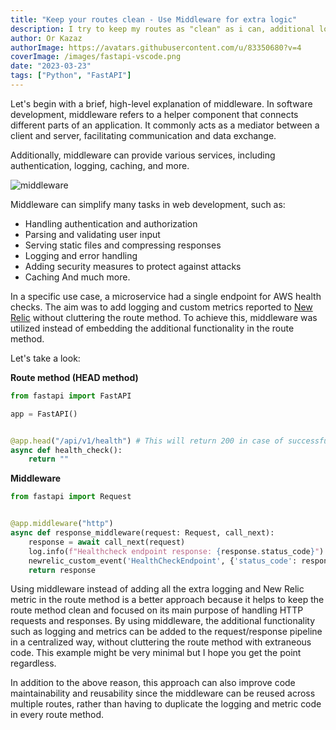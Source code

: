 ```yaml
---
title: "Keep your routes clean - Use Middleware for extra logic"
description: I try to keep my routes as "clean" as i can, additional logic will be executed via middleware - Here's a small example I did with FastAPI
author: Or Kazaz
authorImage: https://avatars.githubusercontent.com/u/83350680?v=4
coverImage: /images/fastapi-vscode.png
date: "2023-03-23"
tags: ["Python", "FastAPI"]
---
```


Let's begin with a brief, high-level explanation of middleware. In software development, middleware refers to a helper component that connects different parts of an application. It commonly acts as a mediator between a client and server, facilitating communication and data exchange. 

Additionally, middleware can provide various services, including authentication, logging, caching, and more.

![middleware](/images/middleware.png)

Middleware can simplify many tasks in web development, such as:
- Handling authentication and authorization
- Parsing and validating user input
- Serving static files and compressing responses
- Logging and error handling
- Adding security measures to protect against attacks
- Caching
And much more.

In a specific use case, a microservice had a single endpoint for AWS health checks. The aim was to add logging and custom metrics reported to [New Relic](https://newrelic.com/) without cluttering the route method. 
To achieve this, middleware was utilized instead of embedding the additional functionality in the route method.

 Let's take a look:

**Route method (HEAD method)**

```python
from fastapi import FastAPI

app = FastAPI()


@app.head("/api/v1/health") # This will return 200 in case of successful request
async def health_check():
    return ""
```

**Middleware**

```python
from fastapi import Request


@app.middleware("http")
async def response_middleware(request: Request, call_next):
    response = await call_next(request)
    log.info(f"Healthcheck endpoint response: {response.status_code}") # Log the result
    newrelic_custom_event('HealthCheckEndpoint', {'status_code': response.status_code}) # Method that will send a metric with the status code response
    return response
```

Using middleware instead of adding all the extra logging and New Relic metric in the route method is a better approach because it helps to keep the route method clean and focused on its main purpose of handling HTTP requests and responses. 
By using middleware, the additional functionality such as logging and metrics can be added to the request/response pipeline in a centralized way, without cluttering the route method with extraneous code. This example might be very minimal but I hope you get the point regardless.

In addition to the above reason, this approach can also improve code maintainability and reusability since the middleware can be reused across multiple routes, rather than having to duplicate the logging and metric code in every route method.
